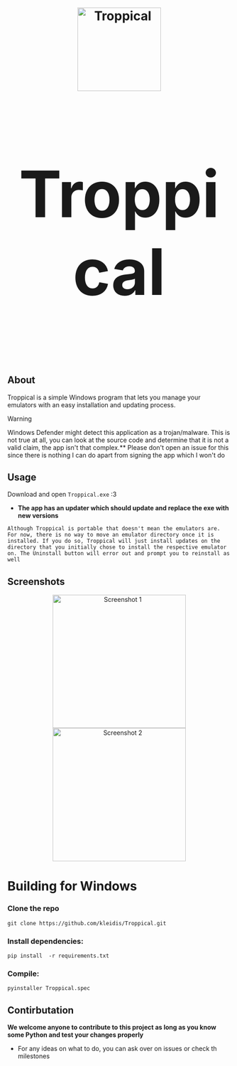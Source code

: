 <h1 align="center">
  <img src="https://raw.githubusercontent.com/kleidis/Troppical/refs/heads/master/icons/assets/Troppical.svg" alt="Troppical" width="188"/>
</p>
<p align="center" style="font-size:144px;">
  <strong>Troppical</strong>
</h1>

## About

Troppical is a simple Windows program that lets you manage your emulators with an easy installation and updating process.

> [!WARNING]
> Windows Defender might detect this application as a trojan/malware. This is not true at all, you can look at the source code and determine that it is not a valid claim,  the app isn't that complex.**
> Please don't open an issue for this since there is nothing I can do apart from signing the app which I won't do

## Usage

Download and open `Troppical.exe` :3 
   - **The app has an updater which should update and replace the exe with new versions**


```Although Troppical is portable that doesn't mean the emulators are. For now, there is no way to move an emulator directory once it is installed. If you do so, Troppical will just install updates on the directory that you initially chose to install the respective emulator on. The Uninstall button will error out and prompt you to reinstall as well```

## Screenshots

<p align="center">
  <img src="https://github.com/user-attachments/assets/2a8e078b-b432-4e9e-a729-657b73d2e48b" alt="Screenshot 1" width="300"/>
  <img src="https://github.com/user-attachments/assets/340b6412-8006-461c-8730-4bf6b86e6666" alt="Screenshot 2" width="300"/>
</p>


# Building for Windows

### Clone the repo

```
git clone https://github.com/kleidis/Troppical.git
```
### Install dependencies:

```
pip install  -r requirements.txt
```
### Compile:
```
pyinstaller Troppical.spec
```
## Contirbutation 

**We welcome anyone to contribute to this project as long as you know **some** Python and test your changes properly**

- For any ideas on what to do, you can ask over on issues or check th milestones




